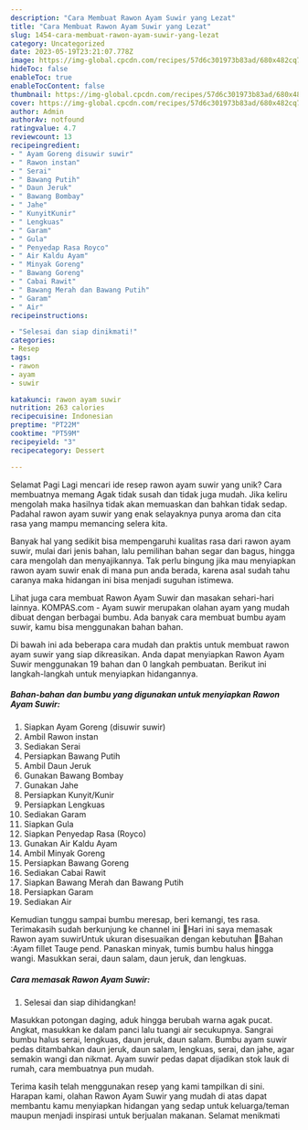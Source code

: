 ```yaml
---
description: "Cara Membuat Rawon Ayam Suwir yang Lezat"
title: "Cara Membuat Rawon Ayam Suwir yang Lezat"
slug: 1454-cara-membuat-rawon-ayam-suwir-yang-lezat
category: Uncategorized
date: 2023-05-19T23:21:07.778Z
image: https://img-global.cpcdn.com/recipes/57d6c301973b83ad/680x482cq70/rawon-ayam-suwir-foto-resep-utama.jpg
hideToc: false
enableToc: true
enableTocContent: false
thumbnail: https://img-global.cpcdn.com/recipes/57d6c301973b83ad/680x482cq70/rawon-ayam-suwir-foto-resep-utama.jpg
cover: https://img-global.cpcdn.com/recipes/57d6c301973b83ad/680x482cq70/rawon-ayam-suwir-foto-resep-utama.jpg
author: Admin
authorAv: notfound
ratingvalue: 4.7
reviewcount: 13
recipeingredient:
- " Ayam Goreng disuwir suwir"
- " Rawon instan"
- " Serai"
- " Bawang Putih"
- " Daun Jeruk"
- " Bawang Bombay"
- " Jahe"
- " KunyitKunir"
- " Lengkuas"
- " Garam"
- " Gula"
- " Penyedap Rasa Royco"
- " Air Kaldu Ayam"
- " Minyak Goreng"
- " Bawang Goreng"
- " Cabai Rawit"
- " Bawang Merah dan Bawang Putih"
- " Garam"
- " Air"
recipeinstructions:

- "Selesai dan siap dinikmati!"
categories:
- Resep
tags:
- rawon
- ayam
- suwir

katakunci: rawon ayam suwir 
nutrition: 263 calories
recipecuisine: Indonesian
preptime: "PT22M"
cooktime: "PT59M"
recipeyield: "3"
recipecategory: Dessert

---
```



Selamat Pagi Lagi mencari ide resep rawon ayam suwir yang unik? Cara membuatnya memang Agak tidak susah dan tidak juga mudah. Jika keliru mengolah maka hasilnya tidak akan memuaskan dan bahkan tidak sedap. Padahal rawon ayam suwir yang enak selayaknya punya aroma dan cita rasa yang mampu memancing selera kita.


Banyak hal yang sedikit bisa mempengaruhi kualitas rasa dari rawon ayam suwir, mulai dari jenis bahan, lalu pemilihan bahan segar dan bagus, hingga cara mengolah dan menyajikannya. Tak perlu bingung jika mau menyiapkan rawon ayam suwir enak di mana pun anda berada, karena asal sudah tahu caranya maka hidangan ini bisa menjadi suguhan istimewa.

Lihat juga cara membuat Rawon Ayam Suwir dan masakan sehari-hari lainnya. KOMPAS.com - Ayam suwir merupakan olahan ayam yang mudah dibuat dengan berbagai bumbu. Ada banyak cara membuat bumbu ayam suwir, kamu bisa menggunakan bahan bahan.


Di bawah ini ada beberapa cara mudah dan praktis untuk membuat rawon ayam suwir yang siap dikreasikan. Anda dapat menyiapkan Rawon Ayam Suwir menggunakan 19 bahan dan 0 langkah pembuatan. Berikut ini langkah-langkah untuk menyiapkan hidangannya.

<!--inarticleads1-->

##### Bahan-bahan dan bumbu yang digunakan untuk menyiapkan Rawon Ayam Suwir:

1. Siapkan  Ayam Goreng (disuwir suwir)
1. Ambil  Rawon instan
1. Sediakan  Serai
1. Persiapkan  Bawang Putih
1. Ambil  Daun Jeruk
1. Gunakan  Bawang Bombay
1. Gunakan  Jahe
1. Persiapkan  Kunyit/Kunir
1. Persiapkan  Lengkuas
1. Sediakan  Garam
1. Siapkan  Gula
1. Siapkan  Penyedap Rasa (Royco)
1. Gunakan  Air Kaldu Ayam
1. Ambil  Minyak Goreng
1. Persiapkan  Bawang Goreng
1. Sediakan  Cabai Rawit
1. Siapkan  Bawang Merah dan Bawang Putih
1. Persiapkan  Garam
1. Sediakan  Air


Kemudian tunggu sampai bumbu meresap, beri kemangi, tes rasa. Terimakasih sudah berkunjung ke channel ini 🙏Hari ini saya memasak Rawon ayam suwirUntuk ukuran disesuaikan dengan kebutuhan 🙏Bahan :Ayam fillet Tauge pend. Panaskan minyak, tumis bumbu halus hingga wangi. Masukkan serai, daun salam, daun jeruk, dan lengkuas. 

<!--inarticleads2-->

##### Cara memasak Rawon Ayam Suwir:


1. Selesai dan siap dihidangkan!

Masukkan potongan daging, aduk hingga berubah warna agak pucat. Angkat, masukkan ke dalam panci lalu tuangi air secukupnya. Sangrai bumbu halus serai, lengkuas, daun jeruk, daun salam. Bumbu ayam suwir pedas ditambahkan daun jeruk, daun salam, lengkuas, serai, dan jahe, agar semakin wangi dan nikmat. Ayam suwir pedas dapat dijadikan stok lauk di rumah, cara membuatnya pun mudah. 

Terima kasih telah menggunakan resep yang kami tampilkan di sini. Harapan kami, olahan Rawon Ayam Suwir yang mudah di atas dapat membantu kamu menyiapkan hidangan yang sedap untuk keluarga/teman maupun menjadi inspirasi untuk berjualan makanan. Selamat menikmati
